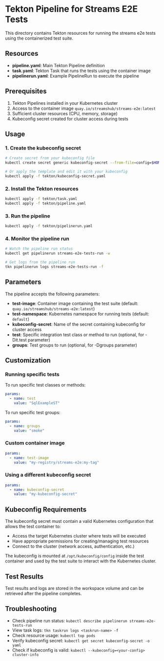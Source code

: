 # Tekton Pipeline for Streams E2E Tests

This directory contains Tekton resources for running the streams e2e tests using the containerized test suite.

## Resources

- **pipeline.yaml**: Main Tekton Pipeline definition
- **task.yaml**: Tekton Task that runs the tests using the container image
- **pipelinerun.yaml**: Example PipelineRun to execute the pipeline

## Prerequisites

1. Tekton Pipelines installed in your Kubernetes cluster
2. Access to the container image `quay.io/streamshub/streams-e2e:latest`
3. Sufficient cluster resources (CPU, memory, storage)
4. Kubeconfig secret created for cluster access during tests

## Usage

### 1. Create the kubeconfig secret

```bash
# Create secret from your kubeconfig file
kubectl create secret generic kubeconfig-secret --from-file=config=$HOME/.kube/config

# Or apply the template and edit it with your kubeconfig
kubectl apply -f tekton/kubeconfig-secret.yaml
```

### 2. Install the Tekton resources

```bash
kubectl apply -f tekton/task.yaml
kubectl apply -f tekton/pipeline.yaml
```

### 3. Run the pipeline

```bash
kubectl apply -f tekton/pipelinerun.yaml
```

### 4. Monitor the pipeline run

```bash
# Watch the pipeline run status
kubectl get pipelinerun streams-e2e-tests-run -w

# Get logs from the pipeline run
tkn pipelinerun logs streams-e2e-tests-run -f
```

## Parameters

The pipeline accepts the following parameters:

- **test-image**: Container image containing the test suite (default: `quay.io/streamshub/streams-e2e:latest`)
- **test-namespace**: Kubernetes namespace for running tests (default: `default`)
- **kubeconfig-secret**: Name of the secret containing kubeconfig for cluster access
- **test**: Specific integration test class or method to run (optional, for -Dit.test parameter)
- **groups**: Test groups to run (optional, for -Dgroups parameter)

## Customization

### Running specific tests

To run specific test classes or methods:

```yaml
params:
  - name: test
    value: "SqlExampleST"
```

To run specific test groups:

```yaml
params:
  - name: groups
    value: "smoke"
```

### Custom container image

```yaml
params:
  - name: test-image
    value: "my-registry/streams-e2e:my-tag"
```

### Using a different kubeconfig secret

```yaml
params:
  - name: kubeconfig-secret
    value: "my-kubeconfig-secret"
```

## Kubeconfig Requirements

The kubeconfig secret must contain a valid Kubernetes configuration that allows the test container to:
- Access the target Kubernetes cluster where tests will be executed
- Have appropriate permissions for creating/managing test resources
- Connect to the cluster (network access, authentication, etc.)

The kubeconfig is mounted at `/opt/kubeconfig/config` inside the test container and used by the test suite to interact with the Kubernetes cluster.

## Test Results

Test results and logs are stored in the workspace volume and can be retrieved after the pipeline completes.

## Troubleshooting

- Check pipeline run status: `kubectl describe pipelinerun streams-e2e-tests-run`
- View task logs: `tkn taskrun logs <taskrun-name> -f`
- Check resource usage: `kubectl top pods`
- Verify kubeconfig secret: `kubectl get secret kubeconfig-secret -o yaml`
- Check if kubeconfig is valid: `kubectl --kubeconfig=<your-config> cluster-info`